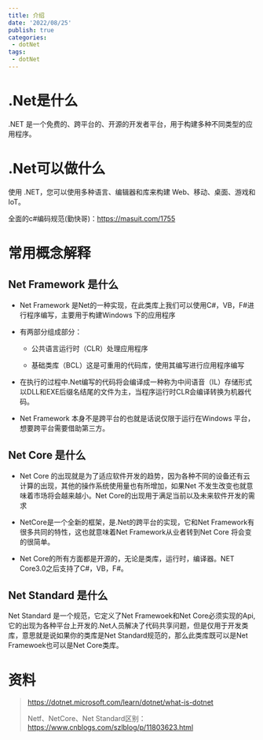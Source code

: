 ```yaml
---
title: 介绍
date: '2022/08/25'
publish: true
categories:
 - dotNet
tags:
 - dotNet
---
```

# .Net是什么

.NET 是一个免费的、跨平台的、开源的开发者平台，用于构建多种不同类型的应用程序。

# .Net可以做什么

使用 .NET，您可以使用多种语言、编辑器和库来构建 Web、移动、桌面、游戏和 IoT。

全面的c#编码规范(勤快哥)：https://masuit.com/1755

<!-- # 教程

## 博客

* [官网]: https://docs.microsoft.com/zh-cn/
* [博客园]: https://www.cnblogs.com/cate/dotnetcore/

## 视频

* [老张的哲学8]: https://space.bilibili.com/387802716
* [杨中科]: https://space.bilibili.com/27948784
* [dotNet源计划]: https://space.bilibili.com/12074309
* [Donet易生君]: https://space.bilibili.com/486478189
* [DotNET大王]: https://space.bilibili.com/486134845
* [角落的白板报]: https://space.bilibili.com/2954671
* [杨旭]: https://space.bilibili.com/361469957
* [ArgoZhang]: https://space.bilibili.com/660853738
* [全栈ACE]: https://space.bilibili.com/525836469
> 注：排名不论先后

## 实验
* [微软Learn]: https://docs.microsoft.com/zh-cn/learn/browse/
* [腾讯云实验室]: https://cloud.tencent.com/developer/labs/gallery
* [阿里云实验室]: https://developer.aliyun.com/adc/labs -->


# 常用概念解释

## Net Framework 是什么

* Net Framework 是Net的一种实现，在此类库上我们可以使用C#，VB，F#进行程序编写，主要用于构建Windows 下的应用程序

* 有两部分组成部分：

  * 公共语言运行时（CLR）处理应用程序

  * 基础类库（BCL）这是可重用的代码库，使用其编写进行应用程序编写

* 在执行的过程中.Net编写的代码将会编译成一种称为中间语音（IL）存储形式以DLL和EXE后缀名结尾的文件为主，当程序运行时CLR会编译转换为机器代码。

* Net Framework 本身不是跨平台的也就是话说仅限于运行在Windows 平台，想要跨平台需要借助第三方。

## Net Core 是什么
* Net Core 的出现就是为了适应软件开发的趋势，因为各种不同的设备还有云计算的出现，其他的操作系统使用量也有所增加，如果Net 不发生改变也就意味着市场将会越来越小。Net Core的出现用于满足当前以及未来软件开发的需求

* NetCore是一个全新的框架，是.Net的跨平台的实现，它和Net Framework有很多共同的特性，这也就意味着Net Framework从业者转到Net Core 将会变的很简单。

* Net Core的所有方面都是开源的，无论是类库，运行时，编译器。NET Core3.0之后支持了C#，VB，F#。

## Net Standard 是什么 

Net Standard 是一个规范，它定义了Net Framewoek和Net Core必须实现的Api,它的出现为各种平台上开发的.Net人员解决了代码共享问题，但是仅用于开发类库，意思就是说如果你的类库是Net Standard规范的，那么此类库既可以是Net Framewoek也可以是Net Core类库。

# 资料

> https://dotnet.microsoft.com/learn/dotnet/what-is-dotnet
>
> Netf、NetCore、Net Standard区别：https://www.cnblogs.com/szlblog/p/11803623.html


